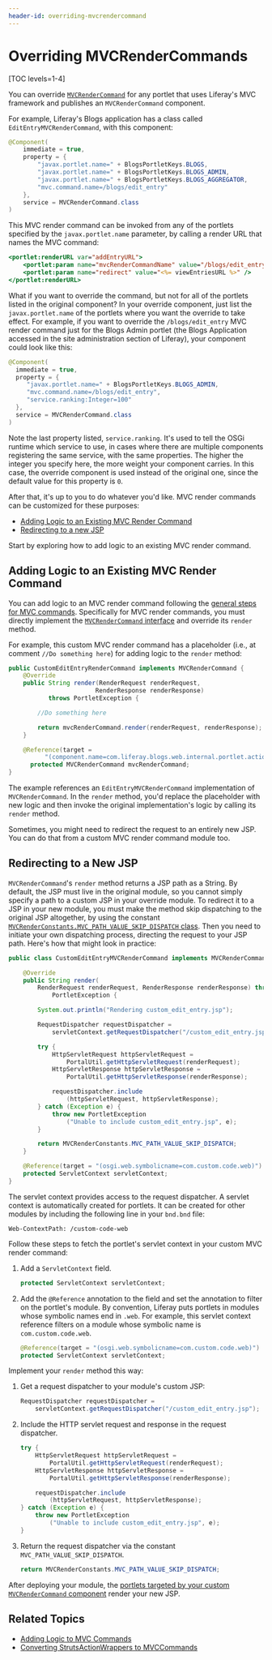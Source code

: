 ```yaml
---
header-id: overriding-mvcrendercommand
---
```


# Overriding MVCRenderCommands

[TOC levels=1-4]

You can override [`MVCRenderCommand`](@platform-ref@/7.2-latest/javadocs/portal-kernel/com/liferay/portal/kernel/portlet/bridges/mvc/MVCRenderCommand.html) 
for any portlet that uses Liferay's MVC framework and publishes an 
`MVCRenderCommand` component. 

For example, Liferay's Blogs application has a class called 
`EditEntryMVCRenderCommand`, with this component:

```java
@Component(
    immediate = true,
    property = {
        "javax.portlet.name=" + BlogsPortletKeys.BLOGS,
        "javax.portlet.name=" + BlogsPortletKeys.BLOGS_ADMIN,
        "javax.portlet.name=" + BlogsPortletKeys.BLOGS_AGGREGATOR,
        "mvc.command.name=/blogs/edit_entry"
    },
    service = MVCRenderCommand.class
)
```

This MVC render command can be invoked from any of the portlets specified by 
the `javax.portlet.name` parameter, by calling a render URL that names the 
MVC command:

```jsp
<portlet:renderURL var="addEntryURL">
	<portlet:param name="mvcRenderCommandName" value="/blogs/edit_entry" />
	<portlet:param name="redirect" value="<%= viewEntriesURL %>" />
</portlet:renderURL>
```

What if you want to override the command, but not for all of the portlets listed 
in the original component? In your override component, just list the 
`javax.portlet.name` of the portlets where you want the override to take effect. 
For example, if you want to override the `/blogs/edit_entry` MVC render command 
just for the Blogs Admin portlet (the Blogs Application accessed in the site 
administration section of Liferay), your component could look like this:

```java
@Component(
  immediate = true,
  property = {
     "javax.portlet.name=" + BlogsPortletKeys.BLOGS_ADMIN,
     "mvc.command.name=/blogs/edit_entry",
     "service.ranking:Integer=100"
  },
  service = MVCRenderCommand.class
)
```

Note the last property listed, `service.ranking`. It's used to tell the OSGi 
runtime which service to use, in cases where there are multiple components 
registering the same service, with the same properties. The higher the integer 
you specify here, the more weight your component carries. In this case, the 
override component is used instead of the original one, since the default value 
for this property is `0`. 

After that, it's up to you to do whatever you'd like. MVC render commands can be 
customized for these purposes:

- [Adding Logic to an Existing MVC Render Command](#adding-logic-to-an-existing-mvc-render-command)
- [Redirecting to a new JSP](#redirecting-to-a-new-jsp)

Start by exploring how to add logic to an existing MVC render command. 

## Adding Logic to an Existing MVC Render Command

You can add logic to an MVC render command following the 
[general steps for MVC commands](/docs/7-2/customization/-/knowledge_base/c/adding-logic-to-mvc-commands). 
Specifically for MVC render commands, you must directly implement the 
[`MVCRenderCommand` interface](@platform-ref@/7.2-latest/javadocs/portal-kernel/com/liferay/portal/kernel/portlet/bridges/mvc/MVCRenderCommand.html) 
and override its `render` method. 

For example, this custom MVC render command has a placeholder (i.e., at comment 
`//Do something here`) for adding logic to the `render` method: 

```java
public CustomEditEntryRenderCommand implements MVCRenderCommand {
	@Override
	public String render(RenderRequest renderRequest, 
                        RenderResponse renderResponse)
           throws PortletException {

        //Do something here

		return mvcRenderCommand.render(renderRequest, renderResponse);
	}

    @Reference(target = 
          "(component.name=com.liferay.blogs.web.internal.portlet.action.EditEntryMVCRenderCommand)")
      protected MVCRenderCommand mvcRenderCommand;
}
```

The example references an `EditEntryMVCRenderCommand` implementation of 
`MVCRenderCommand`. In the `render` method, you'd replace the placeholder with 
new logic and then invoke the original implementation's logic by calling its 
`render` method. 

Sometimes, you might need to redirect the request to an entirely new JSP. You 
can do that from a custom MVC render command module too. 

## Redirecting to a New JSP

`MVCRenderCommand`'s `render` method returns a JSP path as a String. By default, 
the JSP must live in the original module, so you cannot simply specify a path to 
a custom JSP in your override module. To redirect it to a JSP in your new 
module, you must make the method skip dispatching to the original JSP 
altogether, by using the constant 
[`MVCRenderConstants.MVC_PATH_VALUE_SKIP_DISPATCH` class](@platform-ref@/7.2-latest/javadocs/portal-kernel/com/liferay/portal/kernel/portlet/bridges/mvc/MVCRenderConstants.html). 
Then you need to initiate your own dispatching process, directing the request to 
your JSP path. Here's how that might look in practice:

```java
public class CustomEditEntryMVCRenderCommand implements MVCRenderCommand {

    @Override
    public String render(
        RenderRequest renderRequest, RenderResponse renderResponse) throws
            PortletException {

        System.out.println("Rendering custom_edit_entry.jsp");

        RequestDispatcher requestDispatcher =
            servletContext.getRequestDispatcher("/custom_edit_entry.jsp");

        try {
            HttpServletRequest httpServletRequest = 
                PortalUtil.getHttpServletRequest(renderRequest);
            HttpServletResponse httpServletResponse = 
                PortalUtil.getHttpServletResponse(renderResponse);

            requestDispatcher.include
                (httpServletRequest, httpServletResponse);
        } catch (Exception e) {
            throw new PortletException
                ("Unable to include custom_edit_entry.jsp", e);
        }

        return MVCRenderConstants.MVC_PATH_VALUE_SKIP_DISPATCH;
    }

    @Reference(target = "(osgi.web.symbolicname=com.custom.code.web)")
    protected ServletContext servletContext;
}
```

The servlet context provides access to the request dispatcher. A servlet context 
is automatically created for portlets. It can be created for other modules by 
including the following line in your `bnd.bnd` file:

```properties
Web-ContextPath: /custom-code-web
```

Follow these steps to fetch the portlet's servlet context in your custom MVC 
render command:

1.  Add a `ServletContext` field.

    ```java
    protected ServletContext servletContext;
    ```

2.  Add the `@Reference` annotation to the field and set the annotation to 
    filter on the portlet's module. By convention, Liferay puts portlets in 
    modules whose symbolic names end in `.web`. For example, this servlet 
    context reference filters on a module whose symbolic name is 
    `com.custom.code.web`.

    ```java
    @Reference(target = "(osgi.web.symbolicname=com.custom.code.web)")
    protected ServletContext servletContext;
    ```

Implement your `render` method this way:

1.  Get a request dispatcher to your module's custom JSP:

    ```java
    RequestDispatcher requestDispatcher =
        servletContext.getRequestDispatcher("/custom_edit_entry.jsp");
    ```

2.  Include the HTTP servlet request and response in the request dispatcher.

    ```java
    try {
        HttpServletRequest httpServletRequest = 
            PortalUtil.getHttpServletRequest(renderRequest);
        HttpServletResponse httpServletResponse = 
            PortalUtil.getHttpServletResponse(renderResponse);

        requestDispatcher.include
            (httpServletRequest, httpServletResponse);
    } catch (Exception e) {
        throw new PortletException
            ("Unable to include custom_edit_entry.jsp", e);
    }
    ```

3.  Return the request dispatcher via the constant 
    `MVC_PATH_VALUE_SKIP_DISPATCH`.

    ```java
    return MVCRenderConstants.MVC_PATH_VALUE_SKIP_DISPATCH;
    ```

After deploying your module, the [portlets targeted by your custom 
`MVCRenderCommand` component](/docs/7-2/customization/-/knowledge_base/c/adding-logic-to-mvc-commands##step-2-publish-as-a-component) 
render your new JSP. 

## Related Topics

- [Adding Logic to MVC Commands](/docs/7-2/customization/-/knowledge_base/c/adding-logic-to-mvc-commands)
- [Converting StrutsActionWrappers to MVCCommands](/docs/7-2/tutorials/-/knowledge_base/t/upgrading-struts-action-hooks)
